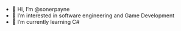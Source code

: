 - 👋 Hi, I’m @sonerpayne
- 👀 I’m interested in software engineering and Game Development
- 🌱 I’m currently learning C#

<!---
sonerpayne/sonerpayne is a ✨ special ✨ repository because its `README.md` (this file) appears on your GitHub profile.
You can click the Preview link to take a look at your changes.
--->
